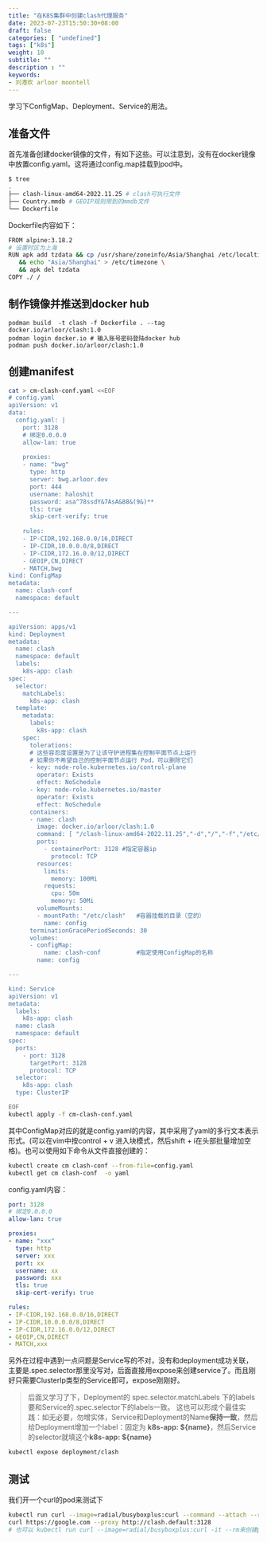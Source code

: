 ```yaml
---
title: "在K8S集群中创建clash代理服务"
date: 2023-07-23T15:50:30+08:00
draft: false
categories: [ "undefined"]
tags: ["k8s"]
weight: 10
subtitle: ""
description : ""
keywords:
- 刘港欢 arloor moontell
---
```


学习下ConfigMap、Deployment、Service的用法。
<!--more-->

## 准备文件

首先准备创建docker镜像的文件，有如下这些。可以注意到，没有在docker镜像中放置config.yaml。这将通过config.map挂载到pod中。

```bash
$ tree
.
├── clash-linux-amd64-2022.11.25 # clash可执行文件
├── Country.mmdb # GEOIP规则用到的mmdb文件
└── Dockerfile
```

Dockerfile内容如下：

```bash
FROM alpine:3.18.2
# 设置时区为上海
RUN apk add tzdata && cp /usr/share/zoneinfo/Asia/Shanghai /etc/localtime \
   && echo "Asia/Shanghai" > /etc/timezone \
   && apk del tzdata
COPY ./ /
```

## 制作镜像并推送到docker hub

```shell
podman build  -t clash -f Dockerfile . --tag docker.io/arloor/clash:1.0
podman login docker.io # 输入账号密码登陆docker hub
podman push docker.io/arloor/clash:1.0
```

## 创建manifest

```bash
cat > cm-clash-conf.yaml <<EOF
# config.yaml
apiVersion: v1
data:
  config.yaml: |
    port: 3128 
    # 绑定0.0.0.0
    allow-lan: true 
    
    proxies:
    - name: "bwg"
      type: http
      server: bwg.arloor.dev
      port: 444
      username: haloshit
      password: asa^78ssdY&7AsA&88&(9&)**
      tls: true 
      skip-cert-verify: true
    
    rules:
    - IP-CIDR,192.168.0.0/16,DIRECT
    - IP-CIDR,10.0.0.0/8,DIRECT
    - IP-CIDR,172.16.0.0/12,DIRECT
    - GEOIP,CN,DIRECT
    - MATCH,bwg
kind: ConfigMap
metadata:
  name: clash-conf
  namespace: default

---

apiVersion: apps/v1
kind: Deployment
metadata:
  name: clash
  namespace: default
  labels:
    k8s-app: clash
spec:
  selector:
    matchLabels:
      k8s-app: clash
  template:
    metadata:
      labels:
        k8s-app: clash
    spec:
      tolerations:
      # 这些容忍度设置是为了让该守护进程集在控制平面节点上运行
      # 如果你不希望自己的控制平面节点运行 Pod，可以删除它们
      - key: node-role.kubernetes.io/control-plane
        operator: Exists
        effect: NoSchedule
      - key: node-role.kubernetes.io/master
        operator: Exists
        effect: NoSchedule
      containers:
      - name: clash
        image: docker.io/arloor/clash:1.0
        command: [ "/clash-linux-amd64-2022.11.25","-d","/","-f","/etc/clash/config.yaml" ]
        ports:
          - containerPort: 3128 #指定容器ip
            protocol: TCP
        resources:
          limits:
            memory: 100Mi
          requests:
            cpu: 50m
            memory: 50Mi
        volumeMounts:
        - mountPath: "/etc/clash"   #容器挂载的目录（空的）
          name: config   
      terminationGracePeriodSeconds: 30
      volumes:
      - configMap:
          name: clash-conf          #指定使用ConfigMap的名称
        name: config 

---

kind: Service
apiVersion: v1
metadata:
  labels:
    k8s-app: clash
  name: clash
  namespace: default
spec:
  ports:
    - port: 3128
      targetPort: 3128
      protocol: TCP
  selector:
    k8s-app: clash
  type: ClusterIP

EOF
kubectl apply -f cm-clash-conf.yaml
```

其中ConfigMap对应的就是config.yaml的内容，其中采用了yaml的多行文本表示形式。(可以在vim中按control + v 进入块模式，然后shift + i在头部批量增加空格)。也可以使用如下命令从文件直接创建的：

```bash
kubectl create cm clash-conf --from-file=config.yaml 
kubectl get cm clash-conf  -o yaml
```

config.yaml内容：

```yaml
port: 3128 
# 绑定0.0.0.0
allow-lan: true 

proxies:
- name: "xxx"
  type: http
  server: xxx
  port: xx
  username: xx
  password: xxx
  tls: true 
  skip-cert-verify: true

rules:
- IP-CIDR,192.168.0.0/16,DIRECT
- IP-CIDR,10.0.0.0/8,DIRECT
- IP-CIDR,172.16.0.0/12,DIRECT
- GEOIP,CN,DIRECT
- MATCH,xxx
```

另外在过程中遇到一点问题是Service写的不对，没有和deployment成功关联，主要是.spec.selector那里没写对，后面直接用expose来创建service了。而且刚好只需要ClusterIp类型的Service即可，expose刚刚好。

> 后面又学习了下，Deployment的 spec.selector.matchLabels 下的labels要和Service的.spec.selector下的labels一致。
> 这也可以形成个最佳实践：如无必要，勿增实体，Service和Deployment的Name**保持一致**，然后给Deployment增加一个label：固定为 **k8s-app: ${name}**，然后Service的selector就填这个**k8s-app: ${name}**

```bash
kubectl expose deployment/clash
```

## 测试

我们开一个curl的pod来测试下

```bash
kubectl run curl --image=radial/busyboxplus:curl --command --attach --rm -- \
curl https://google.com --proxy http://clash.default:3128
# 也可以 kubectl run curl --image=radial/busyboxplus:curl -it --rm来创建pod，然后在pod的bash中执行curl命令
```